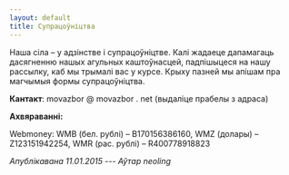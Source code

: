 ```yaml
---
layout: default
title: Супрацоўніцтва
---
```


Наша сіла – у адзінстве і супрацоўніцтве. Калі жадаеце дапамагаць дасягненню нашых агульных каштоўнасцей, падпішыцеся на нашу рассылку, каб мы трымалі вас у курсе. Крыху пазней мы апішам пра магчымыя формы супрацоўніцтва.

**Кантакт**: movazbor @ movazbor . net (выдаліце прабелы з адраса)

**Ахвяраванні:**

Webmoney: WMB (бел. рублі) – B170156386160, WMZ (долары) – Z123151942254, WMR (рас. рублі) – R400778918823

*Апублікавана 11.01.2015 --- Аўтар neoling*